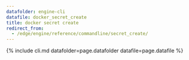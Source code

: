 ```yaml
---
datafolder: engine-cli
datafile: docker_secret_create
title: docker secret create
redirect_from:
  - /edge/engine/reference/commandline/secret_create/
---
```

<!--
This page is automatically generated from Docker's source code. If you want to
suggest a change to the text that appears here, open a ticket or pull request
in the source repository on GitHub:

https://github.com/docker/cli
-->
{% include cli.md datafolder=page.datafolder datafile=page.datafile %}
